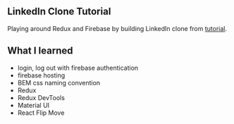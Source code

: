 ## LinkedIn Clone Tutorial

Playing around Redux and Firebase by building LinkedIn clone from [tutorial](https://www.youtube.com/watch?v=QaYts9sPmcY).

## What I learned

- login, log out with firebase authentication
- firebase hosting
- BEM css naming convention
- Redux
- Redux DevTools
- Material UI
- React Flip Move

